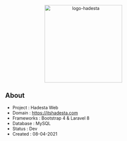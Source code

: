 <p align="center"><img src="https://i.ibb.co/bsMxGrm/logo-hadesta.png" alt="logo-hadesta" width="250"></p>


## About

- Project     : Hadesta Web
- Domain      : https://itshadesta.com
- Frameworks  : Bootstrap 4 & Laravel 8
- Database    : MySQL
- Status      : Dev
- Created     : 08-04-2021
